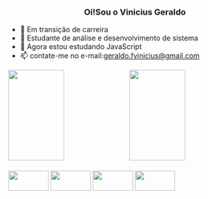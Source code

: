 <h3 align="center">Oi!Sou o Vinicius Geraldo</h3>

- 🔭 Em transição de carreira
- 🌱 Estudante de análise e desenvolvimento de sistema
- 🌱 Agora estou estudando JavaScript
- 📫 contate-me no e-mail:geraldo.fvinicius@gmail.com

<div>
<img height="180em" width="47%" src="https://github-readme-stats.vercel.app/api?username=viniciusFGeraldo&show_icons=true&theme=radical" />
<img height="180em" width="47%" src="https://github-readme-stats.vercel.app/api/top-langs/?username=viniciusFGeraldo&layout=donut&theme=radical" />
</div>

<div style="display: inline_block"><br>
  <img align="center" height="40" width="80" src="https://img.shields.io/badge/HTML-239120?style=for-the-badge&logo=html5&logoColor=white">
  <img align="center" height="40" width="80" src="https://img.shields.io/badge/CSS-239120?&style=for-the-badge&logo=css3&logoColor=white">
  <img align="center" height="40" width="80" src="https://img.shields.io/badge/JavaScript-F7DF1E?style=for-the-badge&logo=javascript&logoColor=black">
  <img align="center" height="40" width="80" src="https://img.shields.io/badge/C-00599C?style=for-the-badge&logo=c&logoColor=white">
</div>
